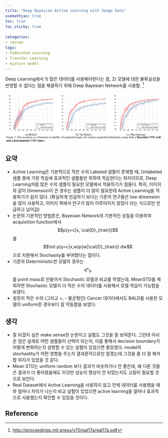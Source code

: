 ```yaml
---
title: "Deep Bayesian Active Learning with Image Data"
usemathjax: true
toc: true
toc_sticky: true

categories:
- review
tags:
- Federated Learning
- Transfer Learning
- mixture model
---
```




Deep Learning에서 1) 많은 데이터를 사용해야한다는 점, 2) 모델에 대한 불확실성을 반영할 수 없다는 점을 해결하기 위해 Deep Bayesian Network를 사용함. [^1]

![bayesian-al](/assets/images/2020-03-24-bayesian-al/bayesian-al.png)



## 요약

* Active Learning은 기본적으로 적은 수의 Labeled 샘플이 존재할 때, Unlabeled 샘플 중에 가장 학습에 효과적인 샘플들만 취하여 학습한다는 취지이므로, Deep Learning처럼 많은 수의 샘플이 필요한 모델에서 적용하기가 힘들다. 특히, 이미지와 같이 Dimension이 큰 경우는 샘플이 더 많이 필요한데 Active Learning을 적용하기가 쉽지 않다. (확실하게 언급하기 보다는 기존의 연구들은 low dimension을 많이 사용하고, 이미지 쪽에서 연구가 많이 이루어지지 않았다 라는 식으로만 언급하고 넘어감)
* 논문의 기본적인 방법론은, Bayesian Network의 기본적인 성질을 이용하여 acquisition function에서 
  $$p(y=c|x, \cal{D}_{train})$$를 $$\int p(y=c|x,w)p(w|\cal{D}_{train}) dw$$으로 치환해서 Stochasity를 부여했다는 점이다. 
* 기존의 Deterministic한 모델의 경우는 $$q*_{\theta}$$를 point mass로 만들어서 Stochastic 모델과 비교를 하였는데, MeanSTD를 제외하면 Stochastic 모델이 더 적은 수의 데이터를 사용해서 모델 학습이 가능함을 보였다.
* 굉장히 적은 수의 (그리고 +, - 불균형인) Cancer 데이터에서도 BALD를 사용한 모델이 uniform한 경우보다 잘 작동함을 보였다.



## 생각

* 잘 되겠지 싶은 make sense한 논문이고 실험도 그것을 잘 보여준다. 그런데 아쉬운 점은 실제로 어떤 샘플들이 선택이 되는지, 이를 통해서 decision boundary가 어떻게 변화하는지 설명할 수 있는 실험이 있었으면 좋았겠다. model의  stochastity가 어떤 영향을 주는지 결과론적으로만 알겠는데 그것을 좀 더 잘 해석할 여지가 있었을 것 같다.
* Mean STD는 uniform random 보다 결과가 비슷하거나 안 좋은데, 왜 다른 것들은 결과가 더 좋아졌음에도 이것만 성능이 향상이 안 되었는지도 고찰이 필요할 것으로 보인다.
* Real Dataset에서 Active Learning을 사용하지 않고 전체 데이터를 사용했을 때와 얼마나 차이가 나는지 비교 실험이 있었으면 active learning을 얼마나 효과적으로 사용했는지 확인할 수 있었을 것이다.



## Reference

[^1]: http://proceedings.mlr.press/v70/gal17a/gal17a.pdf